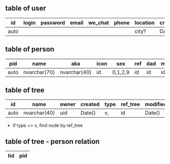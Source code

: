 ## table of user

id   | login | password | email | we_chat | phone | location  | created    | pid | modified
---  | ----- | -------- | ----- | ------- | ----- | --------  |------------| ----|---
auto |       |          |       |         |       | city?     |   Date()   | ref | Date()


## table of person

pid  | name         |  aka         | icon |   sex  | ref  | dad  | mom  | rank | birth | death | created | modified
---- |--------------|--------------| ---- |--------| ---- | ---- | ---- | ---- | ----  | ----  | --------|---
auto | nvarchar(70) | nvarchar(40) | id   | 0,1,2,9| id   | id   | id   | \#   | date  | date  | Date()  | Date()


## table of tree

 id   | name           | owner | created    | type  | ref_tree | modified
------|----------------|-------|------------|-------|----------|----
 auto | nvarchar(40)   | uid   |   Date()   | v,    |   id     | Date()

* if type == v, find node by ref_tree


## table of tree - person relation

tid | pid
----|-----

